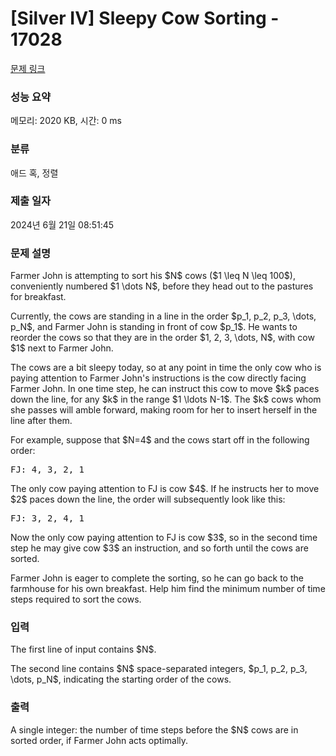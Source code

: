 # [Silver IV] Sleepy Cow Sorting - 17028 

[문제 링크](https://www.acmicpc.net/problem/17028) 

### 성능 요약

메모리: 2020 KB, 시간: 0 ms

### 분류

애드 혹, 정렬

### 제출 일자

2024년 6월 21일 08:51:45

### 문제 설명

<p>Farmer John is attempting to sort his $N$ cows ($1 \leq N \leq 100$), conveniently numbered $1 \dots N$, before they head out to the pastures for breakfast.</p>

<p>Currently, the cows are standing in a line in the order $p_1, p_2, p_3, \dots, p_N$, and Farmer John is standing in front of cow $p_1$. He wants to reorder the cows so that they are in the order $1, 2, 3, \dots, N$, with cow $1$ next to Farmer John.</p>

<p>The cows are a bit sleepy today, so at any point in time the only cow who is paying attention to Farmer John's instructions is the cow directly facing Farmer John. In one time step, he can instruct this cow to move $k$ paces down the line, for any $k$ in the range $1 \ldots N-1$. The $k$ cows whom she passes will amble forward, making room for her to insert herself in the line after them.</p>

<p>For example, suppose that $N=4$ and the cows start off in the following order:</p>

<pre>FJ: 4, 3, 2, 1</pre>

<p>The only cow paying attention to FJ is cow $4$. If he instructs her to move $2$ paces down the line, the order will subsequently look like this:</p>

<pre>FJ: 3, 2, 4, 1</pre>

<p>Now the only cow paying attention to FJ is cow $3$, so in the second time step he may give cow $3$ an instruction, and so forth until the cows are sorted.</p>

<p>Farmer John is eager to complete the sorting, so he can go back to the farmhouse for his own breakfast. Help him find the minimum number of time steps required to sort the cows.</p>

### 입력 

 <p>The first line of input contains $N$.</p>

<p>The second line contains $N$ space-separated integers, $p_1, p_2, p_3, \dots, p_N$, indicating the starting order of the cows.</p>

### 출력 

 <p>A single integer: the number of time steps before the $N$ cows are in sorted order, if Farmer John acts optimally.</p>

